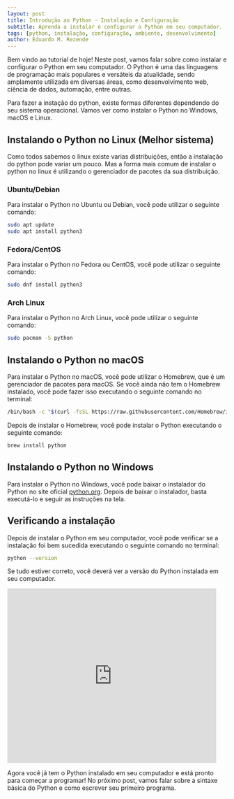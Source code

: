 ```yaml
---
layout: post
title: Introdução ao Python - Instalação e Configuração
subtitle: Aprenda a instalar e configurar o Python em seu computador.
tags: [python, instalação, configuração, ambiente, desenvolvimento]
author: Eduardo M. Rezende
---
```


Bem vindo ao tutorial de hoje! Neste post, vamos falar sobre como instalar e configurar o Python em seu computador. O Python é uma das linguagens de programação mais populares e versáteis da atualidade, sendo amplamente utilizada em diversas áreas, como desenvolvimento web, ciência de dados, automação, entre outras.

Para fazer a instação do python, existe formas diferentes dependendo do seu sistema operacional. Vamos ver como instalar o Python no Windows, macOS e Linux.

## Instalando o Python no Linux (Melhor sistema)

Como todos sabemos o linux existe varias distribuições, então a instalação do python pode variar um pouco. Mas a forma mais comum de instalar o python no linux é utilizando o gerenciador de pacotes da sua distribuição.

### Ubuntu/Debian

Para instalar o Python no Ubuntu ou Debian, você pode utilizar o seguinte comando:

```bash
sudo apt update
sudo apt install python3
```

### Fedora/CentOS

Para instalar o Python no Fedora ou CentOS, você pode utilizar o seguinte comando:

```bash
sudo dnf install python3
```

### Arch Linux

Para instalar o Python no Arch Linux, você pode utilizar o seguinte comando:

```bash
sudo pacman -S python
```

## Instalando o Python no macOS

Para instalar o Python no macOS, você pode utilizar o Homebrew, que é um gerenciador de pacotes para macOS. Se você ainda não tem o Homebrew instalado, você pode fazer isso executando o seguinte comando no terminal:

```bash
/bin/bash -c "$(curl -fsSL https://raw.githubusercontent.com/Homebrew/install/HEAD/install.sh)"
```

Depois de instalar o Homebrew, você pode instalar o Python executando o seguinte comando:

```bash
brew install python
```

## Instalando o Python no Windows

Para instalar o Python no Windows, você pode baixar o instalador do Python no site oficial [python.org](https://www.python.org/downloads/). Depois de baixar o instalador, basta executá-lo e seguir as instruções na tela.

## Verificando a instalação

Depois de instalar o Python em seu computador, você pode verificar se a instalação foi bem sucedida executando o seguinte comando no terminal:

```bash
python --version
```

Se tudo estiver correto, você deverá ver a versão do Python instalada em seu computador.

<iframe src="https://giphy.com/embed/vKHKDIdvxvN7vTAEOM" width="480" height="400" frameBorder="0" class="giphy-embed" allowFullScreen></iframe><p><a href="https://giphy.com/gifs/theoffice-the-office-tv-episode-818-vKHKDIdvxvN7vTAEOM"></a></p>

Agora você já tem o Python instalado em seu computador e está pronto para começar a programar! No próximo post, vamos falar sobre a sintaxe básica do Python e como escrever seu primeiro programa.

